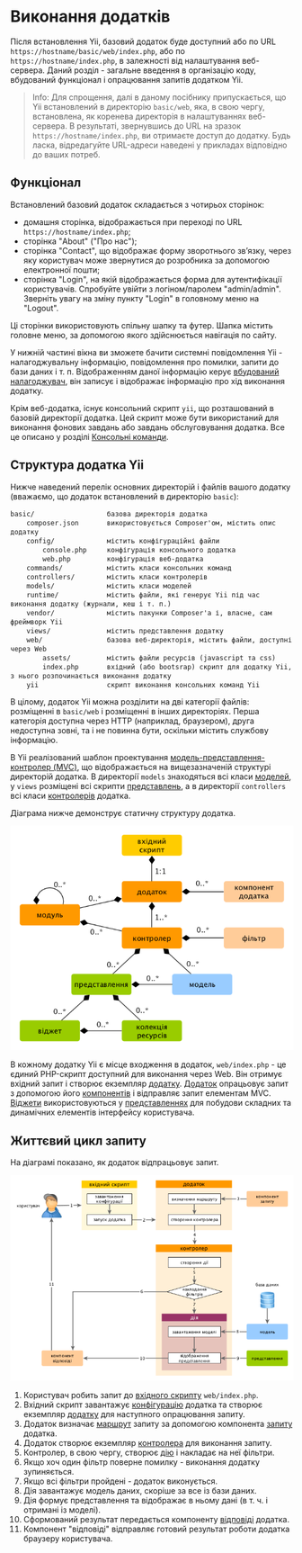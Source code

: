 Виконання додатків
==================

Після встановлення Yii, базовий додаток буде доступний або по URL `https://hostname/basic/web/index.php`,
або по `https://hostname/index.php`, в залежності від налаштування веб-сервера. Даний розділ - загальне введення в
організацію коду, вбудований функціонал і опрацювання запитів додатком Yii.

> Info: Для спрощення, далі в даному посібнику припускається, що Yii встановлений в директорію `basic/web`,
  яка, в свою чергу, встановлена, як коренева директорія в налаштуваннях веб-сервера. В результаті, звернувшись до URL
  на зразок `https://hostname/index.php`, ви отримаєте доступ до додатку.
  Будь ласка, відредагуйте URL-адреси наведені у прикладах відповідно до ваших потреб.


Функціонал <span id="functionality"></span>
----------

Встановлений базовий додаток складається з чотирьох сторінок:

* домашня сторінка, відображається при переході по URL `https://hostname/index.php`;
* сторінка "About" ("Про нас");
* сторінка "Contact", що відображає форму зворотнього зв’язку, через яку користувач може звернутися до розробника за допомогою електронної пошти;
* сторінка "Login", на якій відображається форма для аутентифікації користувачів. Спробуйте увійти з логіном/паролем
  "admin/admin". Зверніть увагу на зміну пункту "Login" в головному меню на "Logout".

Ці сторінки використовують спільну шапку та футер. Шапка містить головне меню, за
допомогою якого здійснюється навігація по сайту.

У нижній частині вікна ви зможете бачити системні повідомлення Yii - налагоджувальну інформацію,
повідомлення про помилки, запити до бази даних і т. п. Відображенням даної інформацію керує
[вбудований налагоджувач](https://github.com/yiisoft/yii2-debug/blob/master/docs/guide-uk/README.md), він записує і відображає інформацію про хід виконання додатку.

Крім веб-додатка, існує консольний скрипт `yii`, що розташований в базовій директорії додатка.
Цей скрипт може бути використаний для виконання фонових завдань або завдань обслуговування додатка.
Все це описано у розділі [Консольні команди](tutorial-console.md).


Структура додатка Yii <span id="application-structure"></span>
---------------------

Нижче наведений перелік основних директорій і файлів вашого додатку (вважаємо, що додаток встановлений в директорію `basic`):

```
basic/                  базова директорія додатка
    composer.json       використовується Composer'ом, містить опис додатку
    config/             містить конфігураційні файли
        console.php     конфігурація консольного додатка
        web.php         конфігурація веб-додатка
    commands/           містить класи консольних команд
    controllers/        містить класи контролерів
    models/             містить класи моделей
    runtime/            містить файли, які генерує Yii під час виконання додатку (журнали, кеш і т. п.)
    vendor/             містить пакунки Composer'а і, власне, сам фреймворк Yii
    views/              містить представлення додатку
    web/                базова веб-директорія, містить файли, доступні через Web
        assets/         містить файли ресурсів (javascript та css)
        index.php       вхідний (або bootsrap) скрипт для додатку Yii, з нього розпочинається виконання додатку
    yii                 скрипт виконання консольних команд Yii
```

В цілому, додаток Yii можна розділити на дві категорії файлів: розміщенні в `basic/web` і розміщенні в інших директоріях.
Перша категорія доступна через HTTP (наприклад, браузером), друга недоступна зовні, та і не повинна бути, оскільки містить службову інформацію.

В Yii реалізований шаблон проектування [модель-представлення-контролер (MVC)](https://uk.wikipedia.org/wiki/Model-View-Controller),
що відображається на вищезазначеній структурі директорій додатка. В директорії `models` знаходяться всі класи [моделей](structure-models.md),
у `views` розміщені всі скрипти [представлень](structure-views.md), а в директорії `controllers`
всі класи [контролерів](structure-controllers.md) додатка.

Діаграма нижче демонструє статичну структуру додатка.

![Статична структура додатка](images/application-structure.png)

В кожному додатку Yii є місце входження в додаток, `web/index.php` - це єдиний PHP-скрипт доступний для виконання через Web.
Він отримує вхідний запит і створює екземпляр [додатку](structure-applications.md).
[Додаток](structure-applications.md) опрацьовує запит з допомогою його [компонентів](concept-components.md)
і відправляє запит елементам MVC. [Віджети](structure-widgets.md) використовуються у [представленнях](structure-views.md)
для побудови складних та динамічних елементів інтерфейсу користувача.


Життєвий цикл запиту <span id="request-lifecycle"></span>
--------------------

На діаграмі показано, як додаток відпрацьовує запит.

![Життєвий цикл запиту](images/request-lifecycle.png)

1. Користувач робить запит до [вхідного скрипту](structure-entry-scripts.md) `web/index.php`.
2. Вхідний скрипт завантажує [конфігурацію](concept-configurations.md) додатка та створює екземпляр
   [додатку](structure-applications.md) для наступного опрацювання запиту.
3. Додаток визначає [маршрут](runtime-routing.md) запиту за допомогою компонента [запиту](runtime-requests.md) додатка.
4. Додаток створює екземпляр [контролера](structure-controllers.md) для виконання запиту.
5. Контролер, в свою чергу, створює [дію](structure-controllers.md) і накладає на неї фільтри.
6. Якщо хоч один фільтр поверне помилку - виконання додатку зупиняється.
7. Якщо всі фільтри пройдені - додаток виконується.
8. Дія завантажує модель даних, скоріше за все із бази даних.
9. Дія формує представлення та відображає в ньому дані (в т. ч. і отримані із моделі).
10. Сформований результат передається компоненту [відповіді](runtime-responses.md) додатка.
11. Компонент "відповіді" відправляє готовий результат роботи додатка браузеру користувача.
